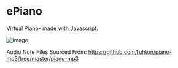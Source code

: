 # **ePiano**
Virtual Piano- made with Javascript.

![image](https://github.com/Synic-dx/ePiano/assets/75749422/ed97a510-7a4a-43ec-8432-560ec1bfb918)


Audio Note Files Sourced From: https://github.com/fuhton/piano-mp3/tree/master/piano-mp3

